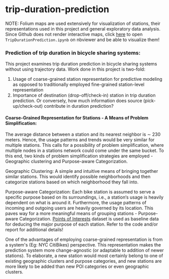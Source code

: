 # trip-duration-prediction

NOTE: Folium maps are used extensively for visualization of stations, their representations used in this project and general exploratory data analysis. Since Github does not render interactive maps, click [here](https://nbviewer.org/github/meghana-holla/trip-duration-prediction/blob/main/TripDurationPrediction.ipynb) to open `TripDurationPrediction.ipynb` on nbviewer and be able to visualize them!

### Prediction of trip duration in bicycle sharing systems:

This project examines trip duration prediction in bicycle sharing systems without using trajectory data. Work done in this project is two-fold:

1. Usage of coarse-grained station representation for predictive modeling as opposed to traditionally employed fine-grained station-level representation
2. Importance of destination (drop-off/check-in) station in trip duration prediction. Or conversely, how much information does source (pick-up/check-out) contribute in duration prediction?

#### Coarse-Grained Representation for Stations - A Means of Problem Simplification:
The average distance between a station and its nearest neighbor is ∼ 230 meters. Hence, the usage patterns and trends would be very similar for multiple stations. This calls for a possibility of problem simplification, where multiple nodes in a stations network could come under the same bucket. To this end, two kinds of problem simplification strategies are employed - Geographic clustering and Purpose-aware Categorization. 

Geographic Clustering: A simple and intuitive means of bringing together similar stations. This would identify possible neighborhoods and then categorize stations based on which neighborhood they fall into. 

Purpose-aware Categorization: Each bike station is assumed to serve a specific purpose based on its surroundings, i.e., a station‘s usage is heavily dependent on what is around it. Furthermore, the usage patterns of incoming and outgoing users are heavily governed by its location. This paves way for a more meaningful means of grouping stations - Purpose-aware Categorization. [Points of Interests](https://data.cityofnewyork.us/City-Government/Points-Of-Interest/rxuy-2muj) dataset is used as baseline data for deducing the major purpose of each station. Refer to the code and/or report for additional details!

One of the advantages of employing coarse-grained representation is from a system's (Eg: NYC CitiBikes) perspective. This representation makes the prediction system more change-agnostic (or adaptable to addition of newer stations). To elaborate, a new station would most certainly belong to one of existing geographic clusters and purpose categories, and new stations are more likely to be added than new POI categories or even geographic clusters.
